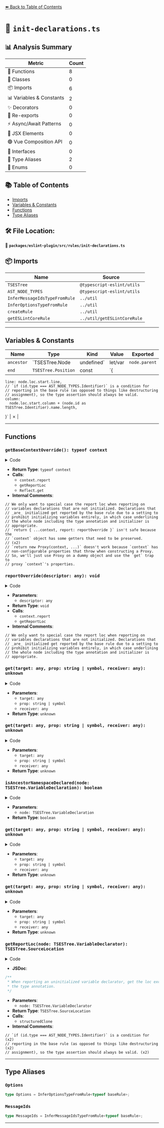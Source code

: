 [⬅️ Back to Table of Contents](../../../../index.md)

# 📄 `init-declarations.ts`

## 📊 Analysis Summary

| Metric | Count |
|--------|-------|
| 🔧 Functions | 8 |
| 🧱 Classes | 0 |
| 📦 Imports | 6 |
| 📊 Variables & Constants | 2 |
| ✨ Decorators | 0 |
| 🔄 Re-exports | 0 |
| ⚡ Async/Await Patterns | 0 |
| 💠 JSX Elements | 0 |
| 🟢 Vue Composition API | 0 |
| 📐 Interfaces | 0 |
| 📑 Type Aliases | 2 |
| 🎯 Enums | 0 |

## 📚 Table of Contents

- [Imports](#imports)
- [Variables & Constants](#variables-constants)
- [Functions](#functions)
- [Type Aliases](#type-aliases)

## 🛠️ File Location:
📂 **`packages/eslint-plugin/src/rules/init-declarations.ts`**

## 📦 Imports

| Name | Source |
|------|--------|
| `TSESTree` | `@typescript-eslint/utils` |
| `AST_NODE_TYPES` | `@typescript-eslint/utils` |
| `InferMessageIdsTypeFromRule` | `../util` |
| `InferOptionsTypeFromRule` | `../util` |
| `createRule` | `../util` |
| `getESLintCoreRule` | `../util/getESLintCoreRule` |


---

## Variables & Constants

| Name | Type | Kind | Value | Exported |
|------|------|------|-------|----------|
| `ancestor` | `TSESTree.Node | undefined` | let/var | `node.parent` | ✗ |
| `end` | `TSESTree.Position` | const | `{
    line: node.loc.start.line,
    // `if (id.type === AST_NODE_TYPES.Identifier)` is a condition for
    // reporting in the base rule (as opposed to things like destructuring
    // assignment), so the type assertion should always be valid.
    column:
      node.loc.start.column + (node.id as TSESTree.Identifier).name.length,
  }` | ✗ |


---

## Functions

### `getBaseContextOverride(): typeof context`

<details><summary>Code</summary>

```ts
function getBaseContextOverride(): typeof context {
      const reportOverride: typeof context.report = descriptor => {
        if ('node' in descriptor && descriptor.loc == null) {
          const { node, ...rest } = descriptor;
          // We only want to special case the report loc when reporting on
          // variables declarations that are not initialized. Declarations that
          // _are_ initialized get reported by the base rule due to a setting to
          // prohibit initializing variables entirely, in which case underlining
          // the whole node including the type annotation and initializer is
          // appropriate.
          if (
            node.type === AST_NODE_TYPES.VariableDeclarator &&
            node.init == null
          ) {
            context.report({
              ...rest,
              loc: getReportLoc(node),
            });
            return;
          }
        }

        context.report(descriptor);
      };

      // `return { ...context, report: reportOverride }` isn't safe because the
      // `context` object has some getters that need to be preserved.
      //
      // `return new Proxy(context, ...)` doesn't work because `context` has
      // non-configurable properties that throw when constructing a Proxy.
      //
      // So, we'll just use Proxy on a dummy object and use the `get` trap to
      // proxy `context`'s properties.
      return new Proxy({} as typeof context, {
        get: (target, prop, receiver): unknown =>
          prop === 'report'
            ? reportOverride
            : Reflect.get(context, prop, receiver),
      });
    }
```
</details>

- **Return Type**: `typeof context`
- **Calls**:
  - `context.report`
  - `getReportLoc`
  - `Reflect.get`
- **Internal Comments**:
```
// We only want to special case the report loc when reporting on
// variables declarations that are not initialized. Declarations that
// _are_ initialized get reported by the base rule due to a setting to
// prohibit initializing variables entirely, in which case underlining
// the whole node including the type annotation and initializer is
// appropriate.
// `return { ...context, report: reportOverride }` isn't safe because the
// `context` object has some getters that need to be preserved.
// (x2)
// `return new Proxy(context, ...)` doesn't work because `context` has
// non-configurable properties that throw when constructing a Proxy.
// So, we'll just use Proxy on a dummy object and use the `get` trap to
// proxy `context`'s properties.
```

### `reportOverride(descriptor: any): void`

<details><summary>Code</summary>

```ts
descriptor => {
        if ('node' in descriptor && descriptor.loc == null) {
          const { node, ...rest } = descriptor;
          // We only want to special case the report loc when reporting on
          // variables declarations that are not initialized. Declarations that
          // _are_ initialized get reported by the base rule due to a setting to
          // prohibit initializing variables entirely, in which case underlining
          // the whole node including the type annotation and initializer is
          // appropriate.
          if (
            node.type === AST_NODE_TYPES.VariableDeclarator &&
            node.init == null
          ) {
            context.report({
              ...rest,
              loc: getReportLoc(node),
            });
            return;
          }
        }

        context.report(descriptor);
      }
```
</details>

- **Parameters**:
  - `descriptor: any`
- **Return Type**: `void`
- **Calls**:
  - `context.report`
  - `getReportLoc`
- **Internal Comments**:
```
// We only want to special case the report loc when reporting on
// variables declarations that are not initialized. Declarations that
// _are_ initialized get reported by the base rule due to a setting to
// prohibit initializing variables entirely, in which case underlining
// the whole node including the type annotation and initializer is
// appropriate.
```

### `get(target: any, prop: string | symbol, receiver: any): unknown`

<details><summary>Code</summary>

```ts
(target, prop, receiver): unknown =>
          prop === 'report'
            ? reportOverride
            : Reflect.get(context, prop, receiver)
```
</details>

- **Parameters**:
  - `target: any`
  - `prop: string | symbol`
  - `receiver: any`
- **Return Type**: `unknown`
### `get(target: any, prop: string | symbol, receiver: any): unknown`

<details><summary>Code</summary>

```ts
(target, prop, receiver): unknown =>
          prop === 'report'
            ? reportOverride
            : Reflect.get(context, prop, receiver)
```
</details>

- **Parameters**:
  - `target: any`
  - `prop: string | symbol`
  - `receiver: any`
- **Return Type**: `unknown`
### `isAncestorNamespaceDeclared(node: TSESTree.VariableDeclaration): boolean`

<details><summary>Code</summary>

```ts
function isAncestorNamespaceDeclared(
      node: TSESTree.VariableDeclaration,
    ): boolean {
      let ancestor: TSESTree.Node | undefined = node.parent;

      while (ancestor) {
        if (
          ancestor.type === AST_NODE_TYPES.TSModuleDeclaration &&
          ancestor.declare
        ) {
          return true;
        }

        ancestor = ancestor.parent;
      }

      return false;
    }
```
</details>

- **Parameters**:
  - `node: TSESTree.VariableDeclaration`
- **Return Type**: `boolean`
### `get(target: any, prop: string | symbol, receiver: any): unknown`

<details><summary>Code</summary>

```ts
(target, prop, receiver): unknown =>
          prop === 'report'
            ? reportOverride
            : Reflect.get(context, prop, receiver)
```
</details>

- **Parameters**:
  - `target: any`
  - `prop: string | symbol`
  - `receiver: any`
- **Return Type**: `unknown`
### `get(target: any, prop: string | symbol, receiver: any): unknown`

<details><summary>Code</summary>

```ts
(target, prop, receiver): unknown =>
          prop === 'report'
            ? reportOverride
            : Reflect.get(context, prop, receiver)
```
</details>

- **Parameters**:
  - `target: any`
  - `prop: string | symbol`
  - `receiver: any`
- **Return Type**: `unknown`
### `getReportLoc(node: TSESTree.VariableDeclarator): TSESTree.SourceLocation`

<details><summary>Code</summary>

```ts
function getReportLoc(
  node: TSESTree.VariableDeclarator,
): TSESTree.SourceLocation {
  const start: TSESTree.Position = structuredClone(node.loc.start);
  const end: TSESTree.Position = {
    line: node.loc.start.line,
    // `if (id.type === AST_NODE_TYPES.Identifier)` is a condition for
    // reporting in the base rule (as opposed to things like destructuring
    // assignment), so the type assertion should always be valid.
    column:
      node.loc.start.column + (node.id as TSESTree.Identifier).name.length,
  };

  return {
    start,
    end,
  };
}
```
</details>

- **JSDoc**:
```ts
/**
 * When reporting an uninitialized variable declarator, get the loc excluding
 * the type annotation.
 */
```

- **Parameters**:
  - `node: TSESTree.VariableDeclarator`
- **Return Type**: `TSESTree.SourceLocation`
- **Calls**:
  - `structuredClone`
- **Internal Comments**:
```
// `if (id.type === AST_NODE_TYPES.Identifier)` is a condition for (x2)
// reporting in the base rule (as opposed to things like destructuring (x2)
// assignment), so the type assertion should always be valid. (x2)
```


---

## Type Aliases

### `Options`

```ts
type Options = InferOptionsTypeFromRule<typeof baseRule>;
```

### `MessageIds`

```ts
type MessageIds = InferMessageIdsTypeFromRule<typeof baseRule>;
```


---